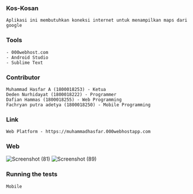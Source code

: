 ### Kos-Kosan

    Aplikasi ini membutuhkan koneksi internet untuk menampilkan maps dari google

### Tools

    - 000webhost.com
    - Android Studio
    - Sublime Text
### Contributor

    Muhammad Hasfar A (1800018253) - Ketua
    Deden Nurhidayat (1800018222) - Programmer 
    Dafian Hammas (1800018255) - Web Programming 
    Fachryan putra adetya (1800018250) - Mobile Programming 
### Link

    Web Platform - https://muhammadhasfar.000webhostapp.com
    
### Web

   ![Screenshot (81)](https://user-images.githubusercontent.com/63124631/89544374-3f470100-d82c-11ea-93f0-8669fb711e69.png)
   ![Screenshot (89)](https://user-images.githubusercontent.com/63124631/89648103-e1c4ba00-d8e8-11ea-86c2-d7b3a858c70d.png)

    
### Running the tests

    Mobile

